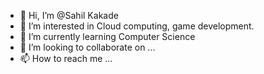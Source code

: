 - 👋 Hi, I’m @Sahil Kakade
- 👀 I’m interested in Cloud computing, game development.
- 🌱 I’m currently learning Computer Science
- 💞️ I’m looking to collaborate on ...
- 📫 How to reach me ...

<!---
Sahil-Kakade-47/Sahil-Kakade-47 is a ✨ special ✨ repository because its `README.md` (this file) appears on your GitHub profile.
You can click the Preview link to take a look at your changes.
--->
